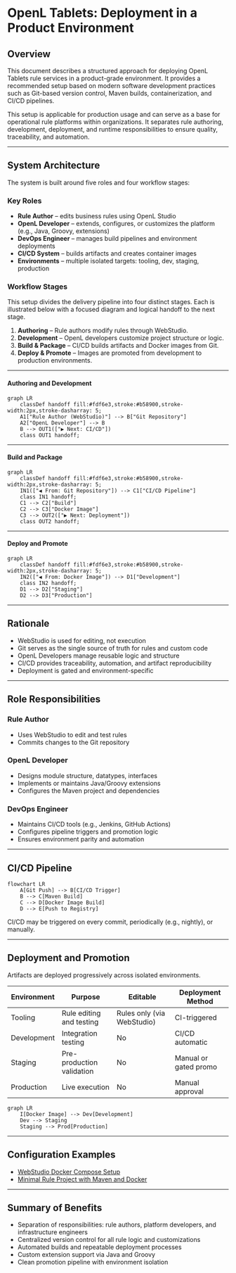 # OpenL Tablets: Deployment in a Product Environment

## Overview

This document describes a structured approach for deploying OpenL Tablets rule services in a product-grade environment. It provides a recommended setup based on modern software development practices such as Git-based version control, Maven builds, containerization, and CI/CD pipelines.

This setup is applicable for production usage and can serve as a base for operational rule platforms within organizations. It separates rule authoring, development, deployment, and runtime responsibilities to ensure quality, traceability, and automation.

---

## System Architecture

The system is built around five roles and four workflow stages:

### Key Roles

- **Rule Author** – edits business rules using OpenL Studio
- **OpenL Developer** – extends, configures, or customizes the platform (e.g., Java, Groovy, extensions)
- **DevOps Engineer** – manages build pipelines and environment deployments
- **CI/CD System** – builds artifacts and creates container images
- **Environments** – multiple isolated targets: tooling, dev, staging, production

### Workflow Stages

This setup divides the delivery pipeline into four distinct stages. Each is illustrated below with a focused diagram and logical handoff to the next stage.

1. **Authoring** – Rule authors modify rules through WebStudio.
2. **Development** – OpenL developers customize project structure or logic.
3. **Build & Package** – CI/CD builds artifacts and Docker images from Git.
4. **Deploy & Promote** – Images are promoted from development to production environments.

---

#### Authoring and Development

```mermaid
graph LR
    classDef handoff fill:#fdf6e3,stroke:#b58900,stroke-width:2px,stroke-dasharray: 5;
    A1["Rule Author (WebStudio)"] --> B["Git Repository"]
    A2["OpenL Developer"] --> B
    B --> OUT1(["▶ Next: CI/CD"])
    class OUT1 handoff;
```

---

#### Build and Package

```mermaid
graph LR
    classDef handoff fill:#fdf6e3,stroke:#b58900,stroke-width:2px,stroke-dasharray: 5;
    IN1(["◀ From: Git Repository"]) --> C1["CI/CD Pipeline"]
    class IN1 handoff;
    C1 --> C2["Build"]
    C2 --> C3["Docker Image"]
    C3 --> OUT2(["▶ Next: Deployment"])
    class OUT2 handoff;
```

---

#### Deploy and Promote

```mermaid
graph LR
    classDef handoff fill:#fdf6e3,stroke:#b58900,stroke-width:2px,stroke-dasharray: 5;
    IN2(["◀ From: Docker Image"]) --> D1["Development"]
    class IN2 handoff;
    D1 --> D2["Staging"]
    D2 --> D3["Production"]
```
---

## Rationale

- WebStudio is used for editing, not execution
- Git serves as the single source of truth for rules and custom code
- OpenL Developers manage reusable logic and structure
- CI/CD provides traceability, automation, and artifact reproducibility
- Deployment is gated and environment-specific

---

## Role Responsibilities

### Rule Author

- Uses WebStudio to edit and test rules
- Commits changes to the Git repository

### OpenL Developer

- Designs module structure, datatypes, interfaces
- Implements or maintains Java/Groovy extensions
- Configures the Maven project and dependencies

### DevOps Engineer

- Maintains CI/CD tools (e.g., Jenkins, GitHub Actions)
- Configures pipeline triggers and promotion logic
- Ensures environment parity and automation

---

## CI/CD Pipeline

```mermaid
flowchart LR
    A[Git Push] --> B[CI/CD Trigger]
    B --> C[Maven Build]
    C --> D[Docker Image Build]
    D --> E[Push to Registry]
```

CI/CD may be triggered on every commit, periodically (e.g., nightly), or manually.

---

## Deployment and Promotion

Artifacts are deployed progressively across isolated environments.

| Environment     | Purpose                   | Editable | Deployment Method     |
|-----------------|---------------------------|----------|------------------------|
| Tooling         | Rule editing and testing  | Rules only (via WebStudio) | CI-triggered            |
| Development     | Integration testing       | No       | CI/CD automatic        |
| Staging         | Pre-production validation | No       | Manual or gated promo  |
| Production      | Live execution            | No       | Manual approval        |

```mermaid
graph LR
    I[Docker Image] --> Dev[Development]
    Dev --> Staging
    Staging --> Prod[Production]
```

---

## Configuration Examples

- [WebStudio Docker Compose Setup](production-deployment/studio-config/)
- [Minimal Rule Project with Maven and Docker](production-deployment/example/)

---

## Summary of Benefits

- Separation of responsibilities: rule authors, platform developers, and infrastructure engineers
- Centralized version control for all rule logic and customizations
- Automated builds and repeatable deployment processes
- Custom extension support via Java and Groovy
- Clean promotion pipeline with environment isolation
